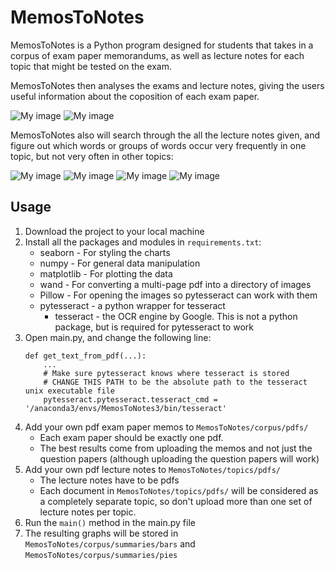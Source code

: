 # MemosToNotes

MemosToNotes is a Python program designed for students that takes in a corpus of exam paper memorandums, as well as lecture notes for each topic that might be tested on the exam.

MemosToNotes then analyses the exams and lecture notes, giving the users useful information about the coposition of each exam paper.

![My image](readme-files/pie_2017.png) ![My image](readme-files/pie_2018.png)

MemosToNotes also will search through the all the lecture notes given, and figure out which words or groups of words occur very frequently in one topic, but not very often in other topics:

![My image](readme-files/rewards_recursion.png) ![My image](readme-files/rewards_selection.png)
![My image](readme-files/rewards_files.png) ![My image](readme-files/rewards_hardware.png)



## Usage

1. Download the project to your local machine
2. Install all the packages and modules in `requirements.txt`:
    * seaborn - For styling the charts
    * numpy - For general data manipulation
    * matplotlib - For plotting the data
    * wand - For converting a multi-page pdf into a directory of images 
    * Pillow - For opening the images so pytesseract can work with them
    * pytesseract - a python wrapper for tesseract
        * tesseract -  the OCR engine by Google. This is not a python package, but is required for pytesseract to work
3. Open main.py, and change the following line:
    ```
    def get_text_from_pdf(...):
        ...
        # Make sure pytesseract knows where tesseract is stored
        # CHANGE THIS PATH to be the absolute path to the tesseract unix executable file
        pytesseract.pytesseract.tesseract_cmd =  '/anaconda3/envs/MemosToNotes3/bin/tesseract'
    ```
4. Add your own pdf exam paper memos to `MemosToNotes/corpus/pdfs/`
    * Each exam paper should be exactly one pdf.
    * The best results come from uploading the memos and not just the question papers (although uploading the question papers will work)
5. Add your own pdf lecture notes to `MemosToNotes/topics/pdfs/`
    * The lecture notes have to be pdfs
    * Each document in `MemosToNotes/topics/pdfs/` will be considered as a completely separate topic, so don't upload more than one set of lecture notes per topic.
6. Run the `main()` method in the main.py file
7. The resulting graphs will be stored in `MemosToNotes/corpus/summaries/bars` and `MemosToNotes/corpus/summaries/pies` 


